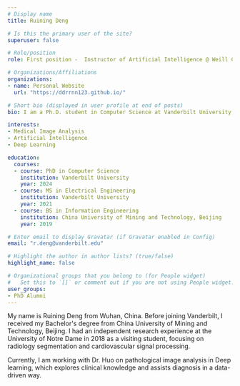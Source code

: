 ```yaml
---
# Display name
title: Ruining Deng

# Is this the primary user of the site?
superuser: false

# Role/position
role: First position -  Instructor of Artificial Intelligence @ Weill Cornell Medicine 

# Organizations/Affiliations
organizations:
- name: Personal Website
  url: "https://ddrrnn123.github.io/"

# Short bio (displayed in user profile at end of posts)
bio: I am a Ph.D. student in Computer Science at Vanderbilt University, starting from January 2021.

interests:
- Medical Image Analysis
- Artificial Intelligence
- Deep Learning

education:
  courses:
  - course: PhD in Computer Science
    institution: Vanderbilt University
    year: 2024
  - course: MS in Electrical Engineering
    institution: Vanderbilt University
    year: 2021
  - course: BS in Information Engineering
    institution: China University of Mining and Technology, Beijing
    year: 2019

# Enter email to display Gravatar (if Gravatar enabled in Config)
email: "r.deng@vanderbilt.edu"

# Highlight the author in author lists? (true/false)
highlight_name: false

# Organizational groups that you belong to (for People widget)
#   Set this to `[]` or comment out if you are not using People widget.
user_groups:
- PhD Alumni
---
```


My name is Ruining Deng from Wuhan, China. Before joining Vanderbilt, I received my Bachelor's degree from China University of Mining and Technology, Beijing. I had an independent research experience at the University of Notre Dame in 2018 as a visiting student, focusing on radiology segmentation and cardiovascular signal processing.

Currently, I am working with Dr. Huo on pathological image analysis in Deep learning, which explores clinical knowledge and assists diagnosis in a data-driven way. 

